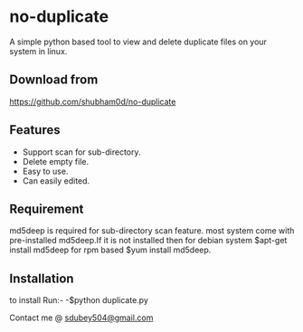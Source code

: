 # no-duplicate
A simple python based tool to view and delete duplicate files on your system in linux.

## Download from

https://github.com/shubham0d/no-duplicate

## Features

- Support scan for sub-directory.
- Delete empty file.
- Easy to use.
- Can easily edited.

## Requirement

md5deep is required for sub-directory scan feature.
most system come with pre-installed md5deep.If it is not installed then 
for debian system
$apt-get install md5deep
for rpm based
$yum install md5deep.

## Installation

to install Run:-
-$python duplicate.py

Contact me @
sdubey504@gmail.com
